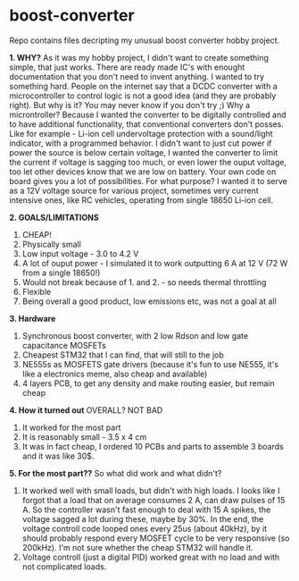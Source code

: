 # boost-converter
Repo contains files decripting my unusual boost converter hobby project.

**1. WHY?**
As it was my hobby project, I didn't want to create something simple, that just works. There are ready made IC's with enought documentation that you don't need to invent anything. I wanted to try something hard. People on the internet say that a DCDC converter with a microcontroller to control logic is not a good idea (and they are probably right). But why is it? You may never know if you don't try ;) 
Why a microntroller? Because I wanted the converter to be digitally controlled and to have additional functionality, that conventional converters don't posses. Like for example - Li-ion cell undervoltage protection with a sound/light indicator, with a programmed behavior. I didn't want to just cut power if power the source is below certain voltage, I wanted the converter to limit the current if voltage is sagging too much, or even lower the ouput voltage, too let other devices know that we are low on battery. Your own code on board gives you a lot of possibilities. 
For what purpose? I wanted it to serve as a 12V voltage source for various project, sometimes very current intensive ones, like RC vehicles, operating from single 18650 Li-ion cell. 

**2. GOALS/LIMITATIONS**
1. CHEAP! 
2. Physically small
3. Low input voltage - 3.0 to 4.2 V
4. A lot of ouput power - I simulated it to work outputting 6 A at 12 V (72 W from a single 18650!)
5. Would not break because of 1. and 2. - so needs thermal throttling
6. Flexible
7. Being overall a good product, low emissions etc, was not a goal at all


**3. Hardware**
1. Synchronous boost converter, with 2 low Rdson and low gate capacitance MOSFETs
2. Cheapest STM32 that I can find, that will still to the job
3. NE555s as MOSFETS gate drivers (because it's fun to use NE555, it's like a electronics meme, also cheap and available)
4. 4 layers PCB, to get any density and make routing easier, but remain cheap

**4. How it turned out**
OVERALL? NOT BAD
1. It worked for the most part 
2. It is reasonably small - 3.5 x 4 cm
3. It was in fact cheap, I ordered 10 PCBs and parts to assemble 3 boards and it was like 30$.


**5. For the most part??**
So what did work and what didn't?
1. It worked well with small loads, but didn't with high loads. I looks like I forgot that a load that on average consumes 2 A, can draw pulses of 15 A. So the controller wasn't fast enough to deal with 15 A spikes, the voltage sagged a lot during these, maybe by 30%. In the end, the voltage controll code looped ones every 25us (about 40kHz), by it should probably respond every MOSFET cycle to be very responsive (so 200kHz). I'm not sure whether the cheap STM32 will handle it. 
2. Voltage controll (just a digital PID) worked great with no load and with not complicated loads.


